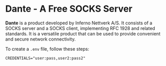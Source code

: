 # Dante - A Free SOCKS Server

**Dante** is a product developed by Inferno Nettverk A/S. It consists of a SOCKS server and a SOCKS client, implementing RFC 1928 and related standards. It is a versatile product that can be used to provide convenient and secure network connectivity.

To create a `.env` file, follow these steps:

```plaintext
CREDENTIALS="user:pass,user2:pass2"
